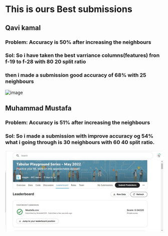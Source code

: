 # This is ours Best submissions 

## Qavi kamal
### Problem: Accuracy is 50% after increasing the neighbours 
### Sol: So i have taken the best varriance columns(features) fron f-19 to f-28 with 80 20 split ratio 
### then i made a submission good accuracy of 68% with 25 neighbours
![image](https://user-images.githubusercontent.com/99618952/169413289-039ea845-a664-46e0-89d6-8d75adfa4aee.png)
## Muhammad Mustafa 
### Problem: Accuracy is 51% after increasing the neighbours 
### Sol: So i made a submission with improve accuracy og 54% what i going through is 30 neighbours with 60 40 split ratio.
![image](https://github.com/qavikamal2323/Ai266-spring22/blob/0d6343b298fb69de93773990d4faf514372bc38c/Project/Mustafa-lidstone.JPG)

